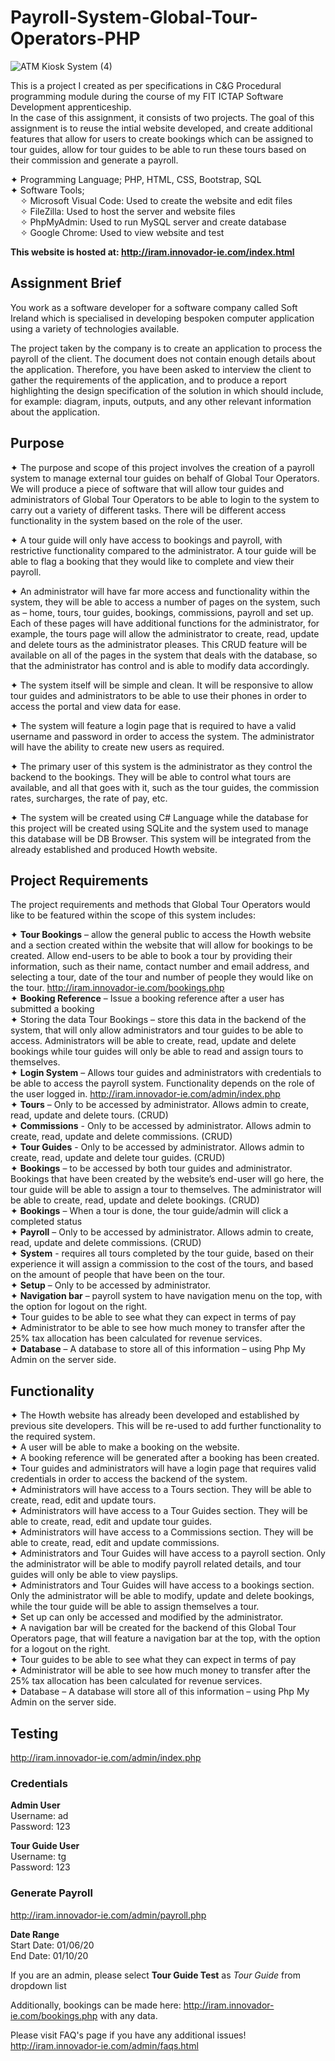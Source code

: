 # Payroll-System-Global-Tour-Operators-PHP
![ATM Kiosk System (4)](https://user-images.githubusercontent.com/22479692/123950672-d6b0c780-d99b-11eb-9b99-6ffc6e03438a.png)

This is a project I created as per specifications in C&G Procedural programming module during the course of my FIT ICTAP Software Development apprenticeship.  
In the case of this assignment, it consists of two projects.  The goal of this assignment is to reuse the intial website developed, and create additional features that allow for users to create bookings which can be assigned to tour guides, allow for tour guides to be able to run these tours based on their commission and generate a payroll. 

✦ Programming Language; PHP, HTML, CSS, Bootstrap, SQL  
✦ Software Tools;  
  &nbsp;&nbsp;&nbsp;&nbsp;✧ Microsoft Visual Code: Used to create the website and edit files  
  &nbsp;&nbsp;&nbsp;&nbsp;✧ FileZilla: Used to host the server and website files  
  &nbsp;&nbsp;&nbsp;&nbsp;✧ PhpMyAdmin: Used to run MySQL server and create database   
  &nbsp;&nbsp;&nbsp;&nbsp;✧ Google Chrome: Used to view website and test  
    
**This website is hosted at: http://iram.innovador-ie.com/index.html**


## Assignment Brief
You work as a software developer for a software company called Soft Ireland which is specialised in developing bespoken computer application using a variety of technologies available.  

The project taken by the company is to create an application to process the payroll of the client. The document does not contain enough details about the application. Therefore, you have been asked to interview the client to gather the requirements of the application, and to produce a report highlighting the design specification of the solution in which should include, for example: diagram, inputs, outputs, and any other relevant information about the application.

## Purpose  
✦ The purpose and scope of this project involves the creation of a payroll system to manage external tour guides on behalf of Global Tour Operators. We will produce a piece of software that will allow tour guides and administrators of Global Tour Operators to be able to login to the system to carry out a variety of different tasks. There will be different access functionality in the system based on the role of the user.  

✦ A tour guide will only have access to bookings and payroll, with restrictive functionality compared to the administrator. A tour guide will be able to flag a booking that they would like to complete and view their payroll.  

✦ An administrator will have far more access and functionality within the system, they will be able to access a number of pages on the system, such as – home, tours, tour guides, bookings, commissions, payroll and set up. Each of these pages will have additional functions for the administrator, for example, the tours page will allow the administrator to create, read, update and delete tours as the administrator pleases. This CRUD feature will be available on all of the pages in the system that deals with the database, so that the administrator has control and is able to modify data accordingly.  

✦ The system itself will be simple and clean. It will be responsive to allow tour guides and administrators to be able to use their phones in order to access the portal and view data for ease.  

✦ The system will feature a login page that is required to have a valid username and password in order to access the system. The administrator will have the ability to create new users as required.  

✦ The primary user of this system is the administrator as they control the backend to the bookings. They will be able to control what tours are available, and all that goes with it, such as the tour guides, the commission rates, surcharges, the rate of pay, etc.  

✦ The system will be created using C# Language while the database for this project will be created using SQLite and the system used to manage this database will be DB Browser. 
This system will be integrated from the already established and produced Howth website.  


## Project Requirements  
  
The project requirements and methods that Global Tour Operators would like to be featured within the scope of this system includes:  
  
✦	**Tour Bookings** – allow the general public to access the Howth website and a section created within the website that will allow for bookings to be created. Allow end-users to be able to book a tour by providing their information, such as their name, contact number and email address, and selecting a tour, date of the tour and number of people they would like on the tour.   http://iram.innovador-ie.com/bookings.php  
✦	**Booking Reference** – Issue a booking reference after a user has submitted a booking  
✦	Storing the data Tour Bookings – store this data in the backend of the system, that will only allow administrators and tour guides to be able to access. Administrators will be able to create, read, update and delete bookings while tour guides will only be able to read and assign tours to themselves.  
✦	**Login System** – Allows tour guides and administrators with credentials to be able to access the payroll system. Functionality depends on the role of the user logged in.  http://iram.innovador-ie.com/admin/index.php  
✦	**Tours** – Only to be accessed by administrator. Allows admin to create, read, update and delete tours. (CRUD)   
✦	**Commissions** - Only to be accessed by administrator. Allows admin to create, read, update and delete commissions. (CRUD)  
✦	**Tour Guides** - Only to be accessed by administrator. Allows admin to create, read, update and delete tour guides. (CRUD)  
✦	**Bookings** – to be accessed by both tour guides and administrator. Bookings that have been created by the website’s end-user will go here, the tour guide will be able to assign a tour to themselves. The administrator will be able to create, read, update and delete bookings. (CRUD)  
✦	**Bookings** – When a tour is done, the tour guide/admin will click a completed status  
✦	**Payroll** – Only to be accessed by administrator. Allows admin to create, read, update and delete commissions. (CRUD)   
✦	**System** - requires all tours completed by the tour guide, based on their experience it will assign a commission to the cost of the tours, and based on the amount of people that have been on the tour.  
✦	**Setup** – Only to be accessed by administrator.  
✦	**Navigation bar** – payroll system to have navigation menu on the top, with the option for logout on the right.  
✦	Tour guides to be able to see what they can expect in terms of pay  
✦	Administrator to be able to see how much money to transfer after the 25% tax allocation has been calculated for revenue services.  
✦	**Database** – A database to store all of this information – using Php My Admin on the server side.   


## Functionality  
  
✦	The Howth website has already been developed and established by previous site developers. This will be re-used to add further functionality to the required system.  
✦	A user will be able to make a booking on the website.   
✦	A booking reference will be generated after a booking has been created.  
✦	Tour guides and administrators will have a login page that requires valid credentials in order to access the backend of the system.   
✦	Administrators will have access to a Tours section. They will be able to create, read, edit and update tours.   
✦	Administrators will have access to a Tour Guides section. They will be able to create, read, edit and update tour guides.   
✦	Administrators will have access to a Commissions section. They will be able to create, read, edit and update commissions.   
✦	Administrators and Tour Guides will have access to a payroll section. Only the administrator will be able to modify payroll related details, and tour guides will only be able to view payslips.   
✦	Administrators and Tour Guides will have access to a bookings section. Only the administrator will be able to modify, update and delete bookings, while the tour guide will be able to assign themselves a tour.   
✦	Set up can only be accessed and modified by the administrator.  
✦	A navigation bar will be created for the backend of this Global Tour Operators page, that will feature a navigation bar at the top, with the option for a logout on the right.   
✦	Tour guides to be able to see what they can expect in terms of pay  
✦	Administrator will be able to see how much money to transfer after the 25% tax allocation has been calculated for revenue services.  
✦	Database – A database will store all of this information – using Php My Admin on the server side.  


## Testing  
http://iram.innovador-ie.com/admin/index.php  

### Credentials  
  
**Admin User**  
  Username: ad  
  Password: 123  
  
  
  **Tour Guide User**  
  Username: tg  
  Password: 123  
  
  
  ### Generate Payroll  
  http://iram.innovador-ie.com/admin/payroll.php 
    
  **Date Range**   
  Start Date: 01/06/20  
  End Date:   01/10/20    
  
  If you are an admin, please select **Tour Guide Test** as *Tour Guide* from dropdown list
  
  
  Additionally, bookings can be made here: http://iram.innovador-ie.com/bookings.php with any data. 
  
  Please visit FAQ's page if you have any additional issues! http://iram.innovador-ie.com/admin/faqs.html

